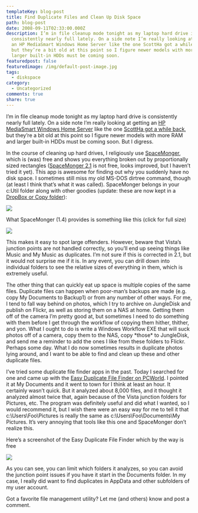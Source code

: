 ```yaml
---
templateKey: blog-post
title: Find Duplicate Files and Clean Up Disk Space
path: blog-post
date: 2008-09-11T02:33:00.000Z
description: I’m in file cleanup mode tonight as my laptop hard drive is
  consistently nearly full lately. On a side note I’m really looking at getting
  an HP MediaSmart Windows Home Server like the one ScottHa got a while back,
  but they’re a bit old at this point so I figure newer models with more RAM and
  larger built-in HDDs must be coming soon.
featuredpost: false
featuredimage: /img/default-post-image.jpg
tags:
  - diskspace
category:
  - Uncategorized
comments: true
share: true
---
```

I’m in file cleanup mode tonight as my laptop hard drive is consistently nearly full lately. On a side note I’m really looking at getting an [HP MediaSmart Windows Home Server](http://www.amazon.com/gp/redirect.html?ie=UTF8&location=http%3A%2F%2Fwww.amazon.com%2FEX475-MediaSmart-Server-Windows-Drive%2Fdp%2FB000UXZUZC%3Fie%3DUTF8%26s%3Delectronics%26qid%3D1221189261%26sr%3D8-5&tag=aspalliancecom&linkCode=ur2&camp=1789&creative=9325) like the one [ScottHa got a while back](http://www.hanselman.com/blog/ReviewHPMediaSmartWindowsHomeServer.aspx), but they’re a bit old at this point so I figure newer models with more RAM and larger built-in HDDs must be coming soon. But I digress.

In the course of cleaning up hard drives, I religiously use [SpaceMonger](http://www.sixty-five.cc/sm/v1x.php), which is (was) free and shows you everything broken out by proportionally sized rectangles ([SpaceMonger 2.1](http://www.sixty-five.cc/sm) is not free, looks improved, but I haven’t tried it yet). This app is awesome for finding out why you suddenly have no disk space. I sometimes still miss my old MS-DOS dirtree command, though (at least I think that’s what it was called). SpaceMonger belongs in your c:Util folder along with other goodies (update: these are now kept in a [DropBox or Copy folder](https://ardalis.com/incent-all-parties-involved)):

![](/img/findduplicatefile1.png)

What SpaceMonger (1.4) provides is something like this (click for full size)

![](/img/findduplicatefile2.png)

This makes it easy to spot large offenders. However, beware that Vista’s junction points are not handled correctly, so you’ll end up seeing things like Music and My Music as duplicates. I’m not sure if this is corrected in 2.1, but it would not surprise me if it is. In any event, you can drill down into individual folders to see the relative sizes of everything in them, which is extremely useful.

The other thing that can quickly eat up space is multiple copies of the same files. Duplicate files can happen when poor-man’s backups are made (e.g. copy My Documents to Backup1) or from any number of other ways. For me, I tend to fall way behind on photos, which I try to archive on JungleDisk and publish on Flickr, as well as storing them on a NAS at home. Getting them off of the camera I’m pretty good at, but sometimes I need to do something with them before I get through the workflow of copying them hither, thither, and yon. What I ought to do is write a Windows Workflow EXE that will suck photos off of a camera, copy them to the NAS, copy \*those\* to JungleDisk, and send me a reminder to add the ones I like from these folders to Flickr. Perhaps some day. What I do now sometimes results in duplicate photos lying around, and I want to be able to find and clean up these and other duplicate files.

I’ve tried some duplicate file finder apps in the past. Today I searched for one and came up with the [Easy Duplicate File Finder on PCWorld](http://www.pcworld.com/downloads/file_download/fid,67281-order,4-page,1-c,filemanagement/download.html). I pointed it at My Documents and it went to town for I think at least an hour. It certainly wasn’t quick. But it analyzed about 8,000 files, and it thought it analyzed almost twice that, again because of the Vista junction folders for Pictures, etc. The program was definitely useful and did what I wanted, so I would recommend it, but I wish there were an easy way for me to tell it that c:\Users\Foo\Pictures is really the same as c:\Users\Foo\Documents\My Pictures. It’s very annoying that tools like this one and SpaceMonger don’t realize this.

Here’s a screenshot of the Easy Duplicate File Finder which by the way is free

![](/img/findduplicatefile3.png)

As you can see, you can limit which folders it analyzes, so you can avoid the junction point issues if you have it start in the Documents folder. In my case, I really did want to find duplicates in AppData and other subfolders of my user account.

Got a favorite file management utility? Let me (and others) know and post a comment.